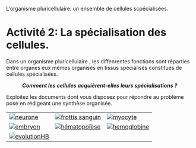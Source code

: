<p>L’organisme pluricellulaire: un ensemble de cellules scpécialisées.</p>

# Activité 2: La spécialisation des cellules.

Dans un organisme pluricellulaire , les diffenrentes fonctions sont réparties entre organes eux mêmes organisés en tissus spécialisés constitués de cellules spécialisées.

***<p align=center>Comment les cellules acquièrent-elles leurs spécialisations ?</p>***

Exploitez les documents dont vous disposez pour répondre au problème posé en rédigeant une synthèse organisée.


<div align=center>

<table>


<tr>

<td><a href="https://ipfs.io/ipfs/QmW2ANkzc5992FgXowrtTLxziUVQjzJsCdgV64XtN8Zokk"><img src="https://ipfs.io/ipfs/QmW2ANkzc5992FgXowrtTLxziUVQjzJsCdgV64XtN8Zokk" alt="neurone"></td>

<td><a href= "https://ipfs.io/ipfs/QmXgSz43Wfhwk8MzzpycGB79cX5xjFXhBfWt6NyfhPxMmD"><img src="https://ipfs.io/ipfs/QmXgSz43Wfhwk8MzzpycGB79cX5xjFXhBfWt6NyfhPxMmD" alt="frottis sanguin"></td> 

<td><a href= "https://ipfs.io/ipfs/QmSiUXC6UKH2wExn8Un74HWFByJx5NxmFJb7p4BiJCE8yp"><img src="https://ipfs.io/ipfs/QmSiUXC6UKH2wExn8Un74HWFByJx5NxmFJb7p4BiJCE8yp" alt="myocyte"></td> 

</tr>




<tr>

<td><a href= "https://ipfs.io/ipfs/QmcSYdoDvrnJQcciayPw932yYwpgLTq1C6P4oDoKSsRWhA"><img src="https://ipfs.io/ipfs/QmcSYdoDvrnJQcciayPw932yYwpgLTq1C6P4oDoKSsRWhA" alt="embryon"></td>

<td><a href= "https://ipfs.io/ipfs/QmUZY7Krwrog2hEMRy3ZQ9zRfttkJAPJyFYLMSPjdiBemu"><img src="https://ipfs.io/ipfs/QmUZY7Krwrog2hEMRy3ZQ9zRfttkJAPJyFYLMSPjdiBemu" alt="hématopoïèse"></td>

<td><a href= "https://ipfs.io/ipfs/Qmb4Lb4fCcfmsuWKcgiGBMUu2XDkEjXq9JFqS5dUG2DwvN"><img src="https://ipfs.io/ipfs/Qmb4Lb4fCcfmsuWKcgiGBMUu2XDkEjXq9JFqS5dUG2DwvN" alt="hemoglobine"></td> 

</tr>



<tr>

<td><a href= "https://ipfs.io/ipfs/QmTxz4m4rKuE8oRSpmV899nHhkn1cQtAoCCcoNtc4wBMre"><img src="https://ipfs.io/ipfs/QmTxz4m4rKuE8oRSpmV899nHhkn1cQtAoCCcoNtc4wBMre" alt="evolutionHB"></td> 

<td></td> 

<td></td> 

</tr>

</table>

</div>

